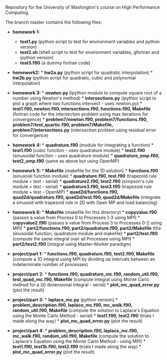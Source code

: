 Repository for the University of Washington's course on High Performance Computing.

The branch master contains the following files:

* **homework 1:**
     * **test1.py** (python script to test for environment variables and python version)
     * **test2.sh** (shell script to test for environment variables, gfortran and ipython version)
     * **test3.f90** (a dummy fortran code)

* **homework2:**
      * **hw2a.py** (python script for quadratic interpolation)
      * **hw2b.py** (python script for quadratic, cubic and polynomial interpolation)

* **homework 3:**
      * **newton.py** (ipython module to compute square root of a number using Newton's method)
      * **intersections.py** (ipython script to plot a graph where two functions intersect - uses newton.py)
      * **test1.f90, newton.f90, intersections.f90, functions.f90, Makefile** (fortran code for the intersection problem using max iterations for convergence)
      * **problem7/newton.f90, problem7/functions.f90, problem7/test_quartic.f90, problem7/Makefile, problem7/intersections.py** (intersection problem using residual error for convergence)

* **homework 4:**
      * **quadrature.f90** (module for integrating a function)
      * **test1.f90** (cubic function - uses quadrature module)
      * **test2.f90** (sinusoidal function - uses quadrature module)
      * **quadrature_omp.f90, test2_omp.f90** (same as above but using OpenMP)

* **homework 5:**
      * **Makefile** (makefile for the 1D solution)
      * **functions.f90** (sinusoial function module)
      * **quadrature.f90, test.f90** (trapezoid rule module + test - serial)
      * **quadrature2.f90, test2.f90** (simpson's rule module + test - serial)
      * **quadrature3.f90, test3.f90** (trapezoid rule module + test - OpenMP)
      * **quad2d/functions.f90, quad2d/quadrature.f90, quad2d/test.f90, quad2d/Makefile** (integrate a sinusoid with trapezoid rule in 2D with Open MP and load balancing)

* **homework 6:**
      * **Makefile** (makefile for this directory)
      * **copyvalue.f90** (passes a value from Process 0 to Processes 1-3 using MPI)
      * **copyvalue2.f90** (passes a value from Process 3 to Processes 0-2 using MPI)
      * **part2/functions.f90, part2/quadrature.f90, part2/Makefile** (the sinusoidal function, quadrature module and makefile)
      * **part2/test.f90** (compute the same integral over all Processes using MPI)
      * **part2/test2.f90** (integral using Master-Worker paradigm)

* **project/part 1:**
      * **functions.f90, quadrature.f90, test2.f90, Makefile** (compute a 1D integral using MPI by dividing up intervals between an indeterminate number of processes)
* **project/part 2:**
      * **functions.f90, quadrature_mc.f90, random_util.f90, test_quad_mc.f90, Makefile** (compute integral using Monte Carlo method for a 20 dimensional integral - serial)
      * **plot_mc_quad_error.py** (plot the result)
* **project/part 3:**
      * **laplace_mc.py** (python version)
      * **problem_description.f90, laplace_mc.f90, mc_walk.f90, random_util.f90, Makefile** (compute the solution to Laplace's Equation using the Monte Carlo Method - serial)
      * **test1.f90, test2.f90** (trials I made along the way)
      * **plot_mc_quad_error.py** (plot the result)
* **project/part 4:**
      * **problem_description.f90, laplace_mc.f90, mc_walk.f90, random_util.f90, Makefile** (compute the solution to Laplace's Equation using the Monte Carlo Method - using MPI)
      * **test1.f90, test1b.f90, test2.f90** (trials I made along the way)
      * **plot_mc_quad_error.py** (plot the result)